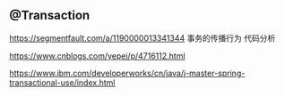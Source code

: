 ## @Transaction


https://segmentfault.com/a/1190000013341344 事务的传播行为 代码分析




https://www.cnblogs.com/yepei/p/4716112.html


https://www.ibm.com/developerworks/cn/java/j-master-spring-transactional-use/index.html